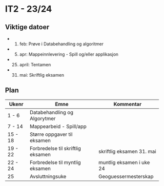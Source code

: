 # IT2 - 23/24

## Viktige datoer 

- 1. feb: Prøve i Databehandling og algoritmer 
- 5. apr: Mappeinnlevering - Spill og/eller applikasjon 
- 25. april: Tentamen 
- 31. mai: Skriftlig eksamen 

## Plan 

| Ukenr   | Emne                              | Kommentar                 |
| ------- | --------------------------------- | ------------------------- |
| 1 - 6   | Databehandling og Algorytmer      |                           |
| 7 - 14  | Mappearbeid - Spill/app           |                           |
| 15 - 18 | Større oppgaver til eksamen       |                           |
| 19 - 22 | Forbredelse til skriftlig eksamen | skriftlig eksamen 31. mai |
| 22 - 24 | Forbredelse til myntlig eksamen   | muntlig eksamen i uke 24  |
| 25      | Avsluttningsuke                   | Geoguessermesterskap      |
 

